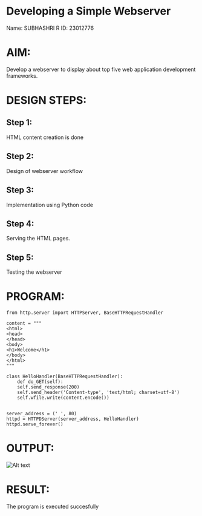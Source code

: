 # Developing a Simple Webserver
Name: SUBHASHRI R
ID: 23012776

# AIM:

Develop a webserver to display about top five web application development frameworks.

# DESIGN STEPS:

## Step 1:

HTML content creation is done

## Step 2:

Design of webserver workflow

## Step 3:

Implementation using Python code

## Step 4:

Serving the HTML pages.

## Step 5:

Testing the webserver
# PROGRAM:
``````
from http.server import HTTPServer, BaseHTTPRequestHandler

content = """
<html>
<head>
</head>
<body>
<h1>Welcome</h1>
</body>
</html>
"""

class HelloHandler(BaseHTTPRequestHandler):
    def do_GET(self):
    self.send_response(200)
    self.send_header('Content-type', 'text/html; charset=utf-8')
    self.wfile.write(content.encode())


server_address = (' ', 80)
httpd = HTTPDServer(server_address, HelloHandler)
httpd.serve_forever()
``````

# OUTPUT:
![Alt text](webserver.jpg)
# RESULT:

The program is executed succesfully
